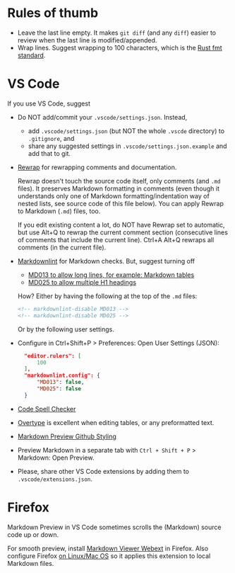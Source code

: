 # Rules of thumb

- Leave the last line empty. It makes `git diff` (and any `diff`) easier to review when the last
  line is modified/appended.
- Wrap lines. Suggest wrapping to 100 characters, which is the [Rust fmt
  standard](https://rust-lang.github.io/rustfmt/?version=master&search=#max_width).

# VS Code

If you use VS Code, suggest

- Do NOT add/commit your `.vscode/settings.json`. Instead,
  - add `.vscode/settings.json` (but NOT the whole `.vscde` directory) to `.gitignore`, and
  - share any suggested settings in `.vscode/settings.json.example` and add that to git.
  
- [Rewrap](https://marketplace.visualstudio.com/items?itemName=stkb.rewrap) for rewrapping comments
  and documentation.
  
  Rewrap doesn't touch the source code itself, only comments (and `.md` files). It preserves
  Markdown formatting in comments (even though it understands only one of Markdown
  formatting/indentation way of nested lists, see source code of this file below). You can apply
  Rewrap to Markdown (`.md`) files, too.
  
  If you edit existing content a lot, do NOT have Rewrap set to automatic, but use Alt+Q to rewrap
  the current comment section (consecutive lines of comments that include the current line). Ctrl+A
  Alt+Q rewraps all comments (in the current file).

- [Markdownlint](https://marketplace.visualstudio.com/items?itemName=DavidAnson.vscode-markdownlint)
  for Markdown checks. But, suggest turning off
  
  - [MD013 to allow long lines, for example: Markdown
tables](https://github.com/DavidAnson/markdownlint/blob/main/doc/md013.md)
  - [MD025 to allow multiple H1
headings](https://github.com/DavidAnson/markdownlint/blob/main/doc/md025.md)
  
  How? Either by having the following at the top of the `.md` files:
  
  ```html
  <!-- markdownlint-disable MD013 -->
  <!-- markdownlint-disable MD025 -->
  ```
  
  Or by the following user settings.
  
- Configure in Ctrl+Shift+P > Preferences: Open User Settings (JSON):
  
  ```json
    "editor.rulers": [
        100
    ],
    "markdownlint.config": {
        "MD013": false,
        "MD025": false
    }
  ```
  
- [Code Spell
  Checker](https://marketplace.visualstudio.com/items?itemName=streetsidesoftware.code-spell-checker)

- [Overtype](https://marketplace.visualstudio.com/items?itemName=drmerfy.overtype) is excellent when
  editing tables, or any preformatted text.

- [Markdown Preview Github
  Styling](https://marketplace.visualstudio.com/items?itemName=bierner.markdown-preview-github-styles)

- Preview Markdown in a separate tab with `Ctrl + Shift + P` > Markdown: Open Preview.

- Please, share other VS Code extensions by adding them to `.vscode/extensions.json`.

# Firefox

Markdown Preview in VS Code sometimes scrolls the (Markdown) source code up or down.

For smooth preview, install [Markdown Viewer
Webext](https://addons.mozilla.org/en-US/firefox/addon/markdown-viewer-webext/) in Firefox. Also
configure Firefox [on Linux/Mac
OS](https://github.com/Cimbali/markdown-viewer#support-for-local-files-on-linux-and-macos) so it
applies this extension to local Markdown files.

